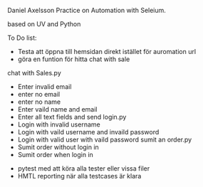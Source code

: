 Daniel Axelsson Practice on Automation with Seleium.

based on UV and Python


To Do list:
* Testa att öppna till hemsidan direkt istället för auromation url
* göra en funtion för hitta chat with sale

chat with Sales.py
- Enter invalid email
- enter no email
- enter no name
- Enter vaild name and email
- Enter all text fields and send
login.py
- Login with invalid username
- Login with vaild username and invaild password
- Login with valid user with vaild password
sumit an order.py
- Sumit order without login in
- Sumit order when login in


* pytest med att köra alla tester eller vissa filer
* HMTL reporting när alla testcases är klara
